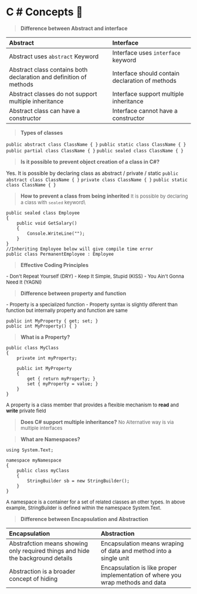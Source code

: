 # C \# Concepts :slightly_smiling_face: 

> **Difference between Abstract and interface**

| Abstract              | Interface                        |
|:---------------------- |:------------------------|
|Abstract uses `abstract` Keyword | Interface uses `interface` keyword |
| Abstract class contains both declaration and definition of methods | Interface should contain declaration of methods |
| Abstract classes do not support multiple inheritance| Interface support multiple inheritance|
|Abstract class can have a constructor | Interface cannot have a constructor |

 >**Types of classes**

 ```public abstract class ClassName { }```
 ```public static class ClassName { }```
 ```public partial class ClassName { }```
 ```public sealed class ClassName { }```
 
>**Is it possible to prevent object creation of a class in C#?**

Yes. It is possible by declaring class as abstract / private / static
 ```public abstract class ClassName { }```
 ```private class ClassName { }```
 ```public static class ClassName { }```

>**How to prevent a class from being inherited**
<font size="2">It is possible by declaring a class with ```sealed``` keyword</font>\
```
public sealed class Employee
{
    public void GetSalary()
    {
        Console.WriteLine("");
    }
}
//Inheriting Employee below will give compile time error
public class PermanentEmployee : Employee
```

>**Effective Coding Principles**
<font size="2">
- Don't Repeat Yourself (DRY)
- Keep It Simple, Stupid (KISS)
- You Ain't Gonna Need It (YAGNI)
</font>

>**Difference between property and function**
<font size="2">
- Property is a specialized function
- Property syntax is slightly  diferent than function but internally property and function are same
</font>

```
public int MyProperty { get; set; }
public int MyProperty() { }
```
>**What is a Property?**
```
public class MyClass
{
    private int myProperty;

    public int MyProperty
    {
        get { return myProperty; }
        set { myProperty = value; }
    }
}
```
<font size="2"> A property is a class member that provides a flexible mechanism to **read** and **write** private field </font>


> **Does C# support multiple inheritance?**
<font size="2">No
Alternative way is via multiple interfaces </font>

>**What are Namespaces?**
```
using System.Text;

namespace myNamespace
{
    public class myClass
    {
        StringBuilder sb = new StringBuilder();
    }
}
```
<font size="2"> A namespace is a container for a set of related classes an other types. In above example, StringBuilder is defined within the namespace System.Text. </font>

>**Difference between Encapsulation and Abstraction**

|Encapsulation|Abstraction|
|:--------------|:----------|
|Abstrafction means showing only required things and hide the background details | Encapsulation means wraping of data and method into a single unit|
|Abstraction is a broader concept of hiding |Encapsulation is like proper implementation of where you wrap methods and data|
